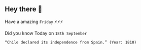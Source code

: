 ## Hey there 👋
Have a amazing `Friday` ⚡⚡⚡

Did you know Today on `18th September`
```
“Chile declared its independence from Spain.” (Year: 1810)
```
